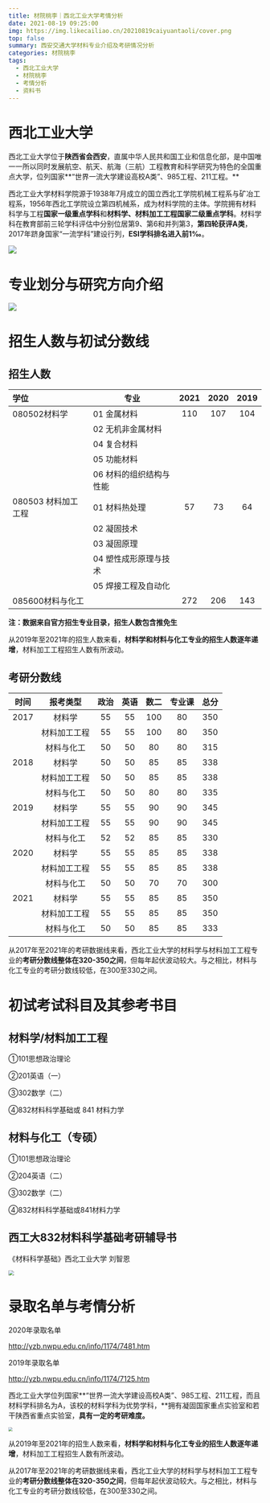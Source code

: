 ```yaml
---
title: 材院桃李｜西北工业大学考情分析
date: 2021-08-19 09:25:00
img: https://img.likecailiao.cn/20210819caiyuantaoli/cover.png
top: false
summary: 西安交通大学材料专业介绍及考研情况分析
categories: 材院桃李
tags:
  - 西北工业大学
  - 材院桃李
  - 考情分析
  - 资料书
---
```


# 西北工业大学

西北工业大学位于**陕西省会西安**，直属中华人民共和国工业和信息化部，是中国唯一一所以同时发展航空、航天、航海（三航）工程教育和科学研究为特色的全国重点大学，位列国家**“世界一流大学建设高校A类”、985工程、211工程。**

西北工业大学材料学院源于1938年7月成立的国立西北工学院机械工程系与矿冶工程系，1956年西北工学院设立第四机械系，成为材料学院的主体。学院拥有材料科学与工程**国家一级重点学科**和**材料学、材料加工工程国家二级重点学科**。材料学科在教育部前三轮学科评估中分别位居第9、第6和并列第3，**第四轮获评A类**，2017年跻身国家“一流学科”建设行列，**ESI学科排名进入前1‰**。

![](https://img.likecailiao.cn/20210819caiyuantaoli/1.png)

 

# 专业划分与研究方向介绍

![](https://img.likecailiao.cn/20210819caiyuantaoli/2.png)

# 招生人数与初试分数线

## 招生人数

| 学位                | 专业                    | 2021 | 2020 | 2019 |
| :------------------ | ----------------------- | :--: | :--: | :--: |
| 080502材料学        | 01 金属材料             | 110  | 107  | 104  |
|                     | 02 无机非金属材料       |      |      |      |
|                     | 04 复合材料             |      |      |      |
|                     | 05 功能材料             |      |      |      |
|                     | 06 材料的组织结构与性能 |      |      |      |
| 080503 材料加工工程 | 01 材料热处理           |  57  |  73  |  64  |
|                     | 02 凝固技术             |      |      |      |
|                     | 03 凝固原理             |      |      |      |
|                     | 04 塑性成形原理与技术   |      |      |      |
|                     | 05 焊接工程及自动化     |      |      |      |
| 085600材料与化工    |                         | 272  | 206  | 143  |

**注：数据来自官方招生专业目录，招生人数包含推免生**

从2019年至2021年的招生人数来看，**材料学和材料与化工专业的招生人数逐年递增**，材料加工工程招生人数有所波动。



## 考研分数线

| 时间 |   报考类型   | 政治 | 英语 | 数二 | 专业课 | 总分 |
| :--: | :----------: | :--: | :--: | :--: | :----: | :--: |
| 2017 |    材料学    |  55  |  55  | 100  |   80   | 350  |
|      | 材料加工工程 |  55  |  55  | 100  |   80   | 350  |
|      |  材料与化工  |  50  |  50  |  80  |   80   | 315  |
| 2018 |    材料学    |  50  |  50  |  85  |   85   | 338  |
|      | 材料加工工程 |  50  |  50  |  85  |   85   | 338  |
|      |  材料与化工  |  50  |  50  |  80  |   80   | 335  |
| 2019 |    材料学    |  55  |  55  |  90  |   90   | 345  |
|      | 材料加工工程 |  55  |  55  |  90  |   90   | 345  |
|      |  材料与化工  |  52  |  52  |  85  |   85   | 330  |
| 2020 |    材料学    |  55  |  55  |  85  |   85   | 338  |
|      | 材料加工工程 |  55  |  55  |  85  |   85   | 338  |
|      |  材料与化工  |  50  |  50  |  70  |   70   | 300  |
| 2021 |    材料学    |  55  |  55  |  85  |   85   | 350  |
|      | 材料加工工程 |  55  |  55  |  85  |   85   | 350  |
|      |  材料与化工  |  50  |  50  |  85  |   85   | 333  |

从2017年至2021年的考研数据线来看，西北工业大学的材料学与材料加工工程专业的**考研分数线整体在320-350之间**，但每年起伏波动较大。与之相比，材料与化工专业的考研分数线较低，在300至330之间。



# 初试考试科目及其参考书目

## 材料学/材料加工工程

①101思想政治理论 

②201英语（一） 

③302数学（二） 

④832材料科学基础或 841 材料力学

## 材料与化工（专硕）

①101思想政治理论

②204英语（二）

③302数学（二）

④832材料科学基础或841材料力学

## 西工大832材料科学基础考研辅导书

《材料科学基础》西北工业大学 刘智恩

<img src="https://img.likecailiao.cn/20210819caiyuantaoli/3.png" style="zoom:67%;" />

 

# 录取名单与考情分析

2020年录取名单

http://yzb.nwpu.edu.cn/info/1174/7481.htm

2019年录取名单

http://yzb.nwpu.edu.cn/info/1174/7125.htm

 

西北工业大学位列国家**“世界一流大学建设高校A类”、985工程、211工程，而且材料学科排名为A，该校的材料学科为优势学科，**拥有凝固国家重点实验室和若干陕西省重点实验室，**具有一定的考研难度。**

<img src="https://img.likecailiao.cn/20210819caiyuantaoli/4.png" style="zoom: 50%;" />

从2019年至2021年的招生人数来看，**材料学和材料与化工专业的招生人数逐年递增**，材料加工工程招生人数有所波动。

从2017年至2021年的考研数据线来看，西北工业大学的材料学与材料加工工程专业的**考研分数线整体在320-350之间**，但每年起伏波动较大。与之相比，材料与化工专业的考研分数线较低，在300至330之间。
